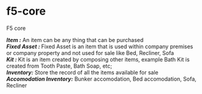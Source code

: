 # f5-core
F5 core

<b><i>Item :</i></b> An item can be any thing that can be purchased </br>
<b><i>Fixed Asset : </i></b> Fixed Asset is an item that is used within company premises or company property and not used for sale like Bed, Recliner, Sofa <br/>
<b><i>Kit : </i></b> Kit is an item created by composing other items, example Bath Kit is created from Tooth Paste, Bath Soap, etc; </br>
<b><i>Inventory:</i></b> Store the record of all the items available for sale </br>
<b><i>Accomodation Inventory:</i></b> Bunker accomodation, Bed accomodation, Sofa, Recliner </br>




